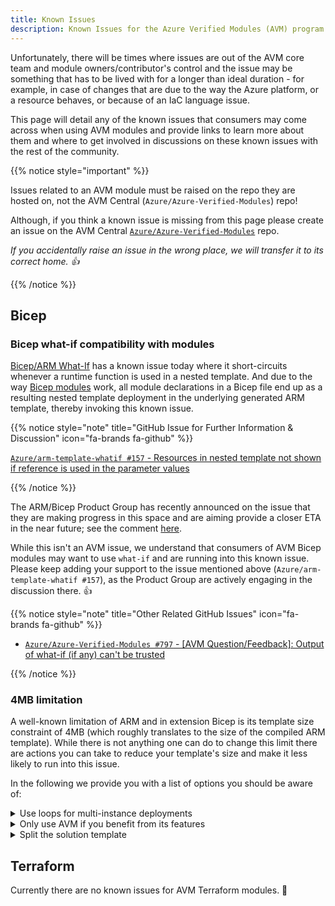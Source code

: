 ```yaml
---
title: Known Issues
description: Known Issues for the Azure Verified Modules (AVM) program
---
```


Unfortunately, there will be times where issues are out of the AVM core team and module owners/contributor's control and the issue may be something that has to be lived with for a longer than ideal duration - for example, in case of changes that are due to the way the Azure platform, or a resource behaves, or because of an IaC language issue.

This page will detail any of the known issues that consumers may come across when using AVM modules and provide links to learn more about them and where to get involved in discussions on these known issues with the rest of the community.

{{% notice style="important" %}}

Issues related to an AVM module must be raised on the repo they are hosted on, not the AVM Central (`Azure/Azure-Verified-Modules`) repo!

Although, if you think a known issue is missing from this page please create an issue on the AVM Central [`Azure/Azure-Verified-Modules`](https://github.com/Azure/Azure-Verified-Modules/issues/new/choose) repo.

*If you accidentally raise an issue in the wrong place, we will transfer it to its correct home. 👍*

{{% /notice %}}

## Bicep

### Bicep what-if compatibility with modules

[Bicep/ARM What-If](https://learn.microsoft.com/azure/azure-resource-manager/bicep/deploy-what-if) has a known issue today where it short-circuits whenever a runtime function is used in a nested template. And due to the way [Bicep modules](https://learn.microsoft.com/azure/azure-resource-manager/bicep/modules) work, all module declarations in a Bicep file end up as a resulting nested template deployment in the underlying generated ARM template, thereby invoking this known issue.

{{% notice style="note" title="GitHub Issue for Further Information & Discussion" icon="fa-brands fa-github" %}}

[`Azure/arm-template-whatif #157` - Resources in nested template not shown if reference is used in the parameter values](https://github.com/Azure/arm-template-whatif/issues/157)

{{% /notice %}}

The ARM/Bicep Product Group has recently announced on the issue that they are making progress in this space and are aiming provide a closer ETA in the near future; see the comment [here](https://github.com/Azure/arm-template-whatif/issues/157#issuecomment-2083179814).

While this isn't an AVM issue, we understand that consumers of AVM Bicep modules may want to use `what-if` and are running into this known issue. Please keep adding your support to the issue mentioned above (`Azure/arm-template-whatif #157`), as the Product Group are actively engaging in the discussion there. 👍

{{% notice style="note" title="Other Related GitHub Issues" icon="fa-brands fa-github" %}}

- [`Azure/Azure-Verified-Modules #797` - [AVM Question/Feedback]: Output of what-if (if any) can't be trusted](https://github.com/Azure/Azure-Verified-Modules/issues/797)

{{% /notice %}}

### 4MB limitation

A well-known limitation of ARM and in extension Bicep is its template size constraint of 4MB (which roughly translates to the size of the compiled ARM template). While there is not anything one can do to change this limit there are actions you can take to reduce your template's size and make it less likely to run into this issue.

In the following we provide you with a list of options you should be aware of:

<details>
<summary>Use loops for multi-instance deployments</summary>

If you deploy multiple instances of the same module (e.g., DNS entries) you should invoke the module using a loop once, as opposed to separate references to the same module. The reason comes down the way that ARM interprets these references: Each reference of a module is restored to its full ARM size. That means, if you invoke the same module 3 separate time, you will find that this module's template is added 3 times as a nested deployment. If you use a loop instead, the reference is only added once and invoked as many times as your loop as entries.

For example, you should refactor the code
```bicep
targetScope = 'subscription'

@description('The principal to assign the roles to.')
param principalId string

module testDeployment1 'br/public:avm/res/authorization/role-assignment/sub-scope:0.1.0' = {
  params: {
    principalId: principalId
    roleDefinitionIdOrName: 'Contributor'
  }
}
module testDeployment2 'br/public:avm/res/authorization/role-assignment/sub-scope:0.1.0' = {
  params: {
    principalId: principalId
    roleDefinitionIdOrName: 'Role Based Access Control Administrator'
  }
}
```
to
```bicep
targetScope = 'subscription'

@description('The principal to assign the roles to.')
param principalId string

var rolesToAssign = [
  'Contributor'
  'Role Based Access Control Administrator'
]

module testDeployment 'br/public:avm/res/authorization/role-assignment/sub-scope:0.1.0' = [
  for role in rolesToAssign: {
    params: {
      principalId: principalId
      roleDefinitionIdOrName: role
    }
  }
]
```
instead. I this particular example, the compiled JSON for first example has a size of `18kb`, the second using a loop `10kb`.

</details>


<details>
<summary>Only use AVM if you benefit from its features</summary>

Using AVM modules can come with a lot of advantages compared to a native resource deployment. This can be as simple as being a 'module' deployment, enabling you to deploy to multiple scopes at once in the same template, all the way to encapsulating entire solution into a single invocation and hence drastically reducing the complexity of your own template.

However, they also come with certain limitations. For one, that you're dependent on the module providing you all the features you need, but moreover, that the very same features are always part of the module, whether you use them or not, hence contributing to your solution template's size.

With this in mind, our recommendation is to only use AVM modules if you use any of its features, hence justifying the contribution to your template's size.

Recommendations
- Only use the `br/public:avm/res/resources/resource-group` resource if you deploy resource groups with role assignments
- Only use the `br/public/avm/res|ptn/authorization/(...)` modules if you benefit from their scope flexibility
- When facing challenges with the template size, start replacing individual module references with their native counter-part under consideration of the size-reduction (considering large modules like API-Management, Storage Account, etc.) and the complexity of re-implementing the required features yourself. The good news: You can cherry-pick the parts of the AVM template you need.

</details>

<details>
<summary>Split the solution template</summary>
</details>

## Terraform

Currently there are no known issues for AVM Terraform modules. 🥳
